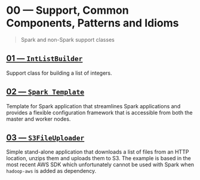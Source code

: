 # 00 &mdash; Support, Common Components, Patterns and Idioms
> Spark and non-Spark support classes


## [01 &mdash; `IntListBuilder`](./001-int-list-builder/)
Support class for building a list of integers.

## [02 &mdash; `Spark Template`](./002-spark-template/)
Template for Spark application that streamlines Spark applications and provides a flexible configuration framework that is accessible from both the master and worker nodes. 

## [03 &mdash; `S3FileUploader`](./003-s3-file-uploader/)
Simple stand-alone application that downloads a list of files from an HTTP location, unzips them and uploads them to S3. The example is based in the most recent AWS SDK which unfortunately cannot be used with Spark when `hadoop-aws` is added as dependency.